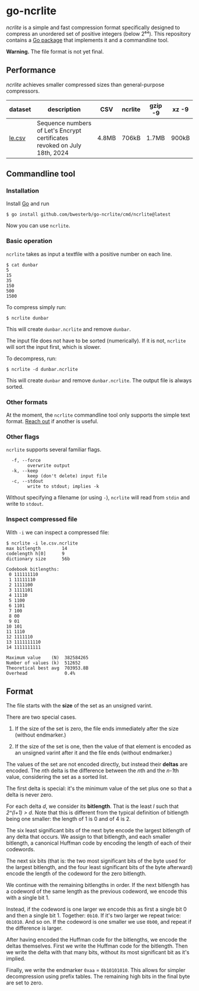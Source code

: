 go-ncrlite
==========

*ncrlite* is a simple and fast compression format specifically designed to compress an unordered
set of positive integers (below 2⁶⁴).
This repository contains a [Go package](https://pkg.go.dev/github.com/bwesterb/go-ncrlite#Compress)
that implements it and a commandline tool.

**Warning.** The file format is not yet final.

Performance
-----------

*ncrlite* achieves smaller compressed sizes than general-purpose compressors.

| dataset | description | CSV | ncrlite | gzip -9 | xz -9 |
| --- | --- | --- | --- | --- | --- |
| [le.csv](https://westerbaan.name/~bas/ncrlite/le.csv.ncrlite) | Sequence numbers of Let's Encrypt certificates revoked on July 18th, 2024 | 4.8MB | 706kB | 1.7MB | 900kB |

Commandline tool
----------------

### Installation

Install [Go](https://go.dev/doc/install) and run

```
$ go install github.com/bwesterb/go-ncrlite/cmd/ncrlite@latest
```

Now you can use `ncrlite`.

### Basic operation

`ncrlite` takes as input a textfile with a positive number on each line.

```
$ cat dunbar
5
15
35
150
500
1500
```

To compress simply run:

```
$ ncrlite dunbar
```

This will create `dunbar.ncrlite` and remove `dunbar`.

The input file does not have to be sorted (numerically). If it is not, `ncrlite` will sort the input first, which is slower.

To decompress, run:

```
$ ncrlite -d dunbar.ncrlite
```

This will create `dunbar` and remove `dunbar.ncrlite`. The output file is always sorted.

### Other formats

At the moment, the `ncrlite` commandline tool only supports the simple text format.
[Reach out](https://github.com/bwesterb/go-ncrlite/issues/1) if another is useful.

### Other flags

`ncrlite` supports several familiar flags.

```
  -f, --force
    	overwrite output
  -k, --keep
    	keep (don't delete) input file
  -c, --stdout
    	write to stdout; implies -k
```

Without specifying a filename (or using `-`),
`ncrlite` will read from `stdin` and write to `stdout`.

### Inspect compressed file

With `-i` we can inspect a compressed file:

```
$ ncrlite -i le.csv.ncrlite 
max bitlength        14
codelength h[0]      9
dictionary size      56b

Codebook bitlengths:
 0 111111110
 1 11111110
 2 1111100
 3 1111101
 4 11110
 5 1100
 6 1101
 7 100
 8 00
 9 01
10 101
11 1110
12 1111110
13 1111111110
14 1111111111

Maximum value    (N)  382584265
Number of values (k)  512652
Theoretical best avg  703953.8B
Overhead              0.4%
```

Format
------

The file starts with the **size** of the set as an unsigned varint.

There are two special cases.

1. If the size of the set is zero, the file ends immediately after the size
   (without endmarker.)

2. If the size of the set is one, then the value of that element is encoded
   as an unsigned varint after it and the file ends (without endmarker.)

The values of the set are not encoded directly, but instead their **deltas**
are encoded. The *n*th delta is the difference between the *n*th
and the *n-1*th value, considering the set as a sorted list.

The first delta is special: it's the minimum value of the set plus one
so that a delta is never zero.

For each delta *d*, we consider its **bitlength**. That is the least *l*
such that *2^(l+1) > d*. Note that this is different from the typical
definition of bitlength being one smaller: the length of 1 is 0 and of 4 is 2.

The six least significant bits of the next byte encode the largest bitlength
of any delta that occurs. We assign to that bitlength, and each smaller
bitlength, a canonical Huffman code by encoding the length of each of their
codewords.

The next six bits (that is: the two most significant
bits of the byte used for the largest bitlength, and the four least significant
bits of the byte afterward) encode the length of the codeword for the
zero bitlength.

We continue with the remaining bitlengths in order. If the next bitlength
has a codeword of the same length as the previous codeword, we encode this
with a single bit 1.

Instead, if the codeword is one larger we encode this as first a single bit 0
and then a single bit 1. Together: `0b10`. If it's two larger we repeat
twice: `0b1010`. And so on. If the codeword is one smaller we use `0b00`, and
repeat if the difference is larger.

After having encoded the Huffman code for the bitlengths, we encode
the deltas themselves. First we write the Huffman code for the bitlength.
Then we write the delta with that many bits, without its most significant bit
as it's implied.

Finally, we write the endmarker `0xaa` = `0b10101010`. This allows for simpler
decompression using prefix tables. The remaining high bits in the final byte
are set to zero.
